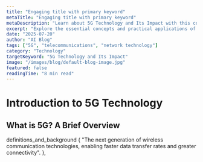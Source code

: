 ```yaml
---
title: "Engaging title with primary keyword"
metaTitle: "Engaging title with primary keyword"
metaDescription: "Learn about 5G Technology and Its Impact with this comprehensive guide covering key concepts, applications, and best practices."
excerpt: "Explore the essential concepts and practical applications of 5G Technology and Its Impact in this detailed guide."
date: "2025-07-20"
author: "AI Blog"
tags: ["5G", "telecommunications", "network technology"]
category: "Technology"
targetKeyword: "5G Technology and Its Impact"
image: "/images/blog/default-blog-image.jpg"
featured: false
readingTime: "8 min read"
---
```


# Introduction to 5G Technology
## What is 5G? A Brief Overview

definitions_and_background {
   "The next generation of wireless communication technologies, enabling faster data transfer rates and greater connectivity".
},
  
  